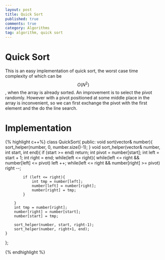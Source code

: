```yaml
---
layout: post
title: Quick Sort
published: true
comments: true
category: Algorithms
tag: algorithm, quick sort
---
```



# Quick Sort

This is an easy implementation of quick sort, the worst case time complexity of which can be $$O(N^2)$$, when the array is already sorted. An improvement is to select the pivot randomly. However with a pivot positioned at some middle place in the array is inconvenient, so we can first exchange the pivot with the first element and the do the line search.

# Implementation

{% highlight c++%}
class QuickSort{
public:	
	void sort(vector<int>& number){
		sort_helper(number, 0, number.size()-1);
	}
	void sort_helper(vector<int>& number, int start, int end){
		if (start >= end)
			return;
		int pivot = number[start];
		int left = start + 1;
		int right = end;
		while(left <= right){
			while(left <= right && number[left] <= pivot)
				left ++;
			while(left <= right && number[right] >= pivot)
				right --;	

			if (left <= right){
				int tmp = number[left];
				number[left] = number[right];
				number[right] = tmp;				
			}

		}
		int tmp = number[right];
		number[right] = number[start];
		number[start] = tmp;

		sort_helper(number, start, right-1);
		sort_helper(number, right+1, end);
	}

};

{% endhighlight %}